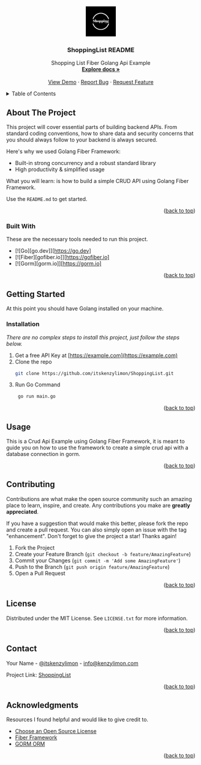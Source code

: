 <a name="ShoppingList-top"></a>

<!-- PROJECT LOGO -->
<br />
<div align="center">
  <a href="https://github.com/itskenzylimon/ShoppingList">
      <img src="logo.png" alt="Logo" width="80" height="80">
  </a>

  <h3 align="center">ShoppingList README</h3>

  <p align="center">
    Shopping List Fiber Golang Api Example
    <br />
    <a href="https://github.com/itskenzylimon/ShoppingList"><strong>Explore docs »</strong></a>
    <br />
    <br />
    <a href="https://github.com/itskenzylimon/ShoppingList">View Demo</a>
    ·
    <a href="https://github.com/itskenzylimon/ShoppingList/issues">Report Bug</a>
    ·
    <a href="https://github.com/itskenzylimon/ShoppingList/issues">Request Feature</a>
  </p>
</div>



<!-- TABLE OF CONTENTS -->
<details>
  <summary>Table of Contents</summary>
  <ol>
    <li>
      <a href="#about-the-project">About The Project</a>
      <ul>
        <li><a href="#built-with">Built With Golang Fiber Framework</a></li>
      </ul>
    </li>
    <li>
      <a href="#getting-started">Getting Started</a>
      <ul>
        <li><a href="#prerequisites">Prerequisites</a></li>
        <li><a href="#installation">Installation</a></li>
      </ul>
    </li>
    <li><a href="#usage">Usage</a></li>
    <li><a href="#license">License</a></li>
    <li><a href="#contact">Contact</a></li>
    <li><a href="#acknowledgments">Acknowledgments</a></li>
  </ol>
</details>



<!-- ABOUT THE PROJECT -->
## About The Project

This project will cover essential parts of building backend APIs. From standard coding conventions, how to share data and security concerns that you should always follow to your backend is always secured.

Here's why we used Golang Fiber Framework:
* Built-in strong concurrency and a robust standard library
* High productivity & simplified usage

What you will learn: is how to build a simple CRUD API using Golang Fiber Framework.

Use the `README.md` to get started.

<p align="right">(<a href="#readme-top">back to top</a>)</p>



### Built With

These are the necessary tools needed to run this project.

* [![Go][go.dev]][https://go.dev]
* [![Fiber][gofiber.io]][https://gofiber.io]
* [![Gorm][gorm.io]][https://gorm.io]

<p align="right">(<a href="#readme-top">back to top</a>)</p>



<!-- GETTING STARTED -->
## Getting Started

At this point you should have Golang installed on your machine.


### Installation

_There are no complex steps to install this project, just follow the steps below._

1. Get a free API Key at [https://example.com](https://example.com)
2. Clone the repo
   ```sh
   git clone https://github.com/itskenzylimon/ShoppingList.git
   ```
3. Run Go Command
   ```sh
    go run main.go
   ```

<p align="right">(<a href="#readme-top">back to top</a>)</p>



<!-- USAGE EXAMPLES -->
## Usage

This is a Crud Api Example using Golang Fiber Framework, it is meant to guide you on how to use the framework to create a simple crud api with a database connection in gorm.

<p align="right">(<a href="#readme-top">back to top</a>)</p>


<!-- CONTRIBUTING -->
## Contributing

Contributions are what make the open source community such an amazing place to learn, inspire, and create. Any contributions you make are **greatly appreciated**.

If you have a suggestion that would make this better, please fork the repo and create a pull request. You can also simply open an issue with the tag "enhancement".
Don't forget to give the project a star! Thanks again!

1. Fork the Project
2. Create your Feature Branch (`git checkout -b feature/AmazingFeature`)
3. Commit your Changes (`git commit -m 'Add some AmazingFeature'`)
4. Push to the Branch (`git push origin feature/AmazingFeature`)
5. Open a Pull Request

<p align="right">(<a href="#readme-top">back to top</a>)</p>



<!-- LICENSE -->
## License

Distributed under the MIT License. See `LICENSE.txt` for more information.

<p align="right">(<a href="#readme-top">back to top</a>)</p>



<!-- CONTACT -->
## Contact

Your Name - [@itskenzylimon](https://twitter.com/itskenzylimon) - info@kenzylimon.com

Project Link: [ShoppingList](https://github.com/itskenzylimon/ShoppingList)

<p align="right">(<a href="#readme-top">back to top</a>)</p>



<!-- ACKNOWLEDGMENTS -->
## Acknowledgments
Resources I found helpful and would like to give credit to.

* [Choose an Open Source License](https://choosealicense.com)
* [Fiber Framework](https://docs.gofiber.io)
* [GORM ORM](https://gorm.io)

<p align="right">(<a href="#readme-top">back to top</a>)</p>


